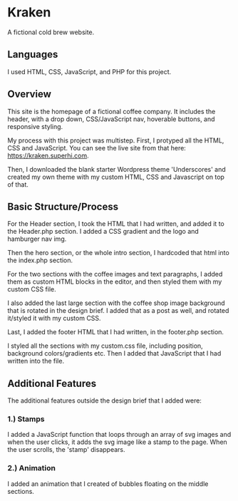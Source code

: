 <!-- 
### Quick Start

Clone or download this repository, change its name to something else (like, say, `megatherium-is-awesome`), and then you'll need to do a six-step find and replace on the name in all the templates.

1. Search for `'_s'` (inside single quotations) to capture the text domain and replace with: `'megatherium-is-awesome'`.
2. Search for `_s_` to capture all the functions names and replace with: `megatherium_is_awesome_`.
3. Search for `Text Domain: _s` in `style.css` and replace with: `Text Domain: megatherium-is-awesome`.
4. Search for <code>&nbsp;_s</code> (with a space before it) to capture DocBlocks and replace with: <code>&nbsp;Megatherium_is_Awesome</code>.
5. Search for `_s-` to capture prefixed handles and replace with: `megatherium-is-awesome-`.
6. Search for `_S_` (in uppercase) to capture constants and replace with: `MEGATHERIUM_IS_AWESOME_`.

Then, update the stylesheet header in `style.css`, the links in `footer.php` with your own information and rename `_s.pot` from `languages` folder to use the theme's slug. Next, update or delete this readme.

### Setup

To start using all the tools that come with `_s`  you need to install the necessary Node.js and Composer dependencies :

```sh
$ composer install
$ npm install
```

### Available CLI commands

`_s` comes packed with CLI commands tailored for WordPress theme development :

- `composer lint:wpcs` : checks all PHP files against [PHP Coding Standards](https://developer.wordpress.org/coding-standards/wordpress-coding-standards/php/).
- `composer lint:php` : checks all PHP files for syntax errors.
- `composer make-pot` : generates a .pot file in the `languages/` directory.
- `npm run compile:css` : compiles SASS files to css.
- `npm run compile:rtl` : generates an RTL stylesheet.
- `npm run watch` : watches all SASS files and recompiles them to css when they change.
- `npm run lint:scss` : checks all SASS files against [CSS Coding Standards](https://developer.wordpress.org/coding-standards/wordpress-coding-standards/css/).
- `npm run lint:js` : checks all JavaScript files against [JavaScript Coding Standards](https://developer.wordpress.org/coding-standards/wordpress-coding-standards/javascript/).
- `npm run bundle` : generates a .zip archive for distribution, excluding development and system files.

Now you're ready to go! The next step is easy to say, but harder to do: make an awesome WordPress theme. :)

Good luck!
 -->
 
 # Kraken
 A fictional cold brew website.
 
 ## Languages
 I used HTML, CSS, JavaScript, and PHP for this project.
 
 ## Overview
 This site is the homepage of a fictional coffee company. It includes the header, with a drop down, CSS/JavaScript nav, hoverable buttons, and responsive styling.
 
 My process with this project was multistep. First, I protyped all the HTML, CSS and JavaScript. You can see the live site from that here: https://kraken.superhi.com.
 
 Then, I downloaded the blank starter Wordpress theme 'Underscores' and created my own theme with my custom HTML, CSS and Javascript on top of that.
 
 ## Basic Structure/Process
 
 For the Header section, I took the HTML that I had written, and added it to the Header.php section. I added a CSS gradient and the logo and hamburger nav img.
 
 Then the hero section, or the whole intro section, I hardcoded that html into the index.php section.
 
 For the two sections with the coffee images and text paragraphs, I added them as custom HTML blocks in the editor, and then styled them with my custom CSS file.
 
 I also added the last large section with the coffee shop image background that is rotated in the design brief. I added that as a post as well, and rotated it/styled it with my custom CSS.
 
 Last, I added the footer HTML that I had written, in the footer.php section.
 
 I styled all the sections with my custom.css file, including position, background colors/gradients etc. Then I added that JavaScript that I had written into the file.
 
 
 ## Additional Features
 The additional features outside the design brief that I added were:
  ### 1.) Stamps
   I added a JavaScript function that loops through an array of svg images and when the user clicks, it adds the svg image like a stamp to the page. When the user scrolls, the 'stamp' disappears.
   
   ### 2.) Animation
   I added an animation that I created of bubbles floating on the middle sections.
